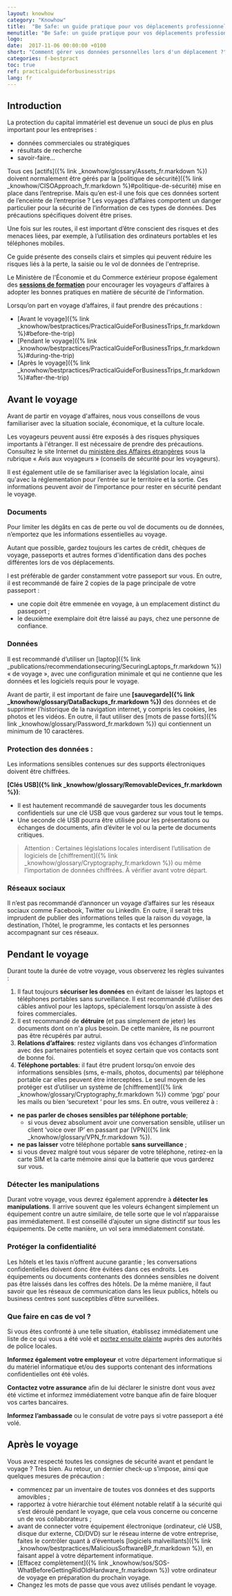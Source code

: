 ```yaml
---
layout: knowhow
category: "Knowhow"
title:  "Be Safe: un guide pratique pour vos déplacements professionnel"
menutitle: "Be Safe: un guide pratique pour vos déplacements professionnel"
logo:
date:  2017-11-06 00:00:00 +0100
short: "Comment gérer vos données personnelles lors d'un déplacement ?"
categories: f-bestpract
toc: true
ref: practicalguideforbusinesstrips
lang: fr
---
```


## Introduction
La protection du capital immatériel est devenue un souci de plus en plus important pour les entreprises :

* données commerciales ou stratégiques
* résultats de recherche
* savoir-faire…

Tous ces [actifs]({% link _knowhow/glossary/Assets_fr.markdown %}) doivent normalement être gérés par la [politique de sécurité]({% link _knowhow/CISOApproach_fr.markdown %}#politique-de-sécurité) mise en place dans l’entreprise. Mais qu’en est-il une fois que ces données sortent de l’enceinte de l’entreprise ? Les voyages d’affaires comportent un danger particulier pour la sécurité de l’information de ces types de données. Des précautions spécifiques doivent être prises.

Une fois sur les routes, il est important d’être conscient des risques et des menaces liées, par exemple, à l’utilisation des ordinateurs portables et les téléphones mobiles.

Ce guide présente des conseils clairs et simples qui peuvent réduire les risques liés à la perte, la saisie ou le vol de données de l'entreprise.

Le Ministère de l'Économie et du Commerce extérieur propose également des **[sessions de formation](https://www.tradeandinvest.lu/invest-in-luxembourg/)** pour encourager les voyageurs d'affaires à adopter les bonnes pratiques en matière de sécurité de l'information.

Lorsqu’on part en voyage d’affaires, il faut prendre des précautions :

* [Avant le voyage]({% link _knowhow/bestpractices/PracticalGuideForBusinessTrips_fr.markdown %}#before-the-trip)
* [Pendant le voyage]({% link _knowhow/bestpractices/PracticalGuideForBusinessTrips_fr.markdown %}#during-the-trip)
* [Après le voyage]({% link _knowhow/bestpractices/PracticalGuideForBusinessTrips_fr.markdown %}#after-the-trip)

## Avant le voyage

Avant de partir en voyage d'affaires, nous vous conseillons de vous familiariser avec la situation sociale, économique, et la culture locale.

Les voyageurs peuvent aussi être exposés à des risques physiques importants à l'étranger. Il est nécessaire de prendre des précautions. Consultez le site Internet du [ministère des Affaires étrangères](https://maee.gouvernement.lu/en.html) sous la rubrique « Avis aux voyageurs » (conseils de sécurité pour les voyageurs).

Il est également utile de se familiariser avec la législation locale, ainsi qu'avec la réglementation pour l’entrée sur le territoire et la sortie. Ces informations peuvent avoir de l’importance pour rester en sécurité pendant le voyage.

###  Documents

Pour limiter les dégâts en cas de perte ou vol de documents ou de données, n’emportez  que les informations essentielles au voyage.

Autant que possible, gardez toujours les cartes de crédit, chèques de voyage, passeports et autres formes d'identification dans des poches différentes lors de vos déplacements.

l est préférable de garder constamment votre passeport sur ​​vous. En outre, il est recommandé de faire 2 copies de la page principale de votre passeport :

* une copie doit être emmenée en voyage, à un emplacement distinct du passeport ;
* le deuxième exemplaire doit être laissé au pays, chez une personne de confiance.

###  Données

Il est recommandé d’utiliser un [laptop]({% link _publications/recommendationsecuring/SecuringLaptops_fr.markdown %})  « de voyage », avec une configuration minimale et qui ne contienne que les données et les logiciels requis pour le voyage.

Avant de partir, il est important de faire une **[sauvegarde]({% link _knowhow/glossary/DataBackups_fr.markdown %})** des données et de supprimer l’historique de la navigation internet, y compris les cookies, les photos et les vidéos. En outre, il faut utiliser des [mots de passe forts]({% link _knowhow/glossary/Password_fr.markdown %}) qui contiennent un minimum de 10 caractères.

### Protection des données :

Les informations sensibles contenues sur des supports électroniques doivent être chiffrées.

**[Clés USB]({% link _knowhow/glossary/RemovableDevices_fr.markdown %})**:

* Il est hautement recommandé de sauvegarder tous les documents confidentiels sur une clé USB que vous garderez sur vous tout le temps.
* Une seconde clé USB pourra être utilisée pour les présentations ou échanges de documents, afin d’éviter le vol ou la perte de documents critiques.

> Attention : Certaines législations locales interdisent l’utilisation de logiciels de [chiffrement]({% link _knowhow/glossary/Cryptography_fr.markdown %}) ou même l’importation de données chiffrées. À vérifier avant votre départ.

###  Réseaux sociaux

Il n’est pas recommandé d’annoncer un voyage d’affaires sur les réseaux sociaux comme Facebook, Twitter ou LinkedIn. En outre, il serait très imprudent de publier des informations telles que la raison du voyage, la destination, l’hôtel, le programme, les contacts et les personnes accompagnant sur ces réseaux.

## Pendant le voyage
Durant toute la durée de votre voyage, vous observerez les règles suivantes :

1. Il faut toujours **sécuriser les données** en évitant de laisser les laptops et téléphones portables sans surveillance. Il est recommandé d’utiliser des câbles antivol pour les laptops, spécialement lorsqu’on assiste à des foires commerciales.
2. Il est recommandé de **détruire** (et pas simplement de jeter) les documents dont on n'a plus besoin. De cette manière, ils ne pourront pas être récupérés par autrui.
3. **Relations d’affaires**: restez vigilants dans vos échanges d’information avec des partenaires potentiels et soyez certain que vos contacts sont de bonne foi.
4. **Téléphone portables**: il faut être prudent lorsqu’on envoie des informations sensibles (sms, e-mails, photos, documents) par téléphone portable car elles peuvent être interceptées. Le seul moyen de les protéger est d’utiliser un système de [chiffrement]({% link _knowhow/glossary/Cryptography_fr.markdown %}) comme ‘pgp’ pour les mails ou bien ‘securetext ‘ pour les sms. En outre, vous veillerez à :

* **ne pas parler de choses sensibles par téléphone portable**;
  * si vous devez absolument avoir une conversation sensible, utiliser un client ‘voice over IP’ en passant par [VPN]({% link _knowhow/glossary/VPN_fr.markdown %}).
* **ne pas laisser** votre téléphone portable **sans surveillance** ;
* si vous devez malgré tout vous séparer de votre téléphone, retirez-en la carte SIM et la carte mémoire ainsi que la batterie que vous garderez sur vous.

###  Détecter les manipulations

Durant votre voyage, vous devrez également apprendre à **détecter les manipulations**. Il arrive souvent que les voleurs échangent simplement un équipement contre un autre similaire, de telle sorte que le vol n’apparaisse pas immédiatement. Il est conseillé d’ajouter un signe distinctif sur tous les équipements. De cette manière, un vol sera immédiatement constaté.

###  Protéger la confidentialité

Les hôtels et les taxis n’offrent aucune garantie ; les conversations confidentielles doivent donc être évitées dans ces endroits. Les équipements ou documents contenants des données sensibles ne doivent pas être laissés dans les coffres des hôtels. De la même manière, il faut savoir que les réseaux de communication dans les lieux publics, hôtels ou business centres sont susceptibles d’être surveillées.

### Que faire en cas de vol ?

Si vous êtes confronté à une telle situation, établissez immédiatement une liste de ce qui vous a été volé et [portez ensuite plainte](/publications/FilingAComplaint.html) auprès des autorités de police locales.

**Informez également votre employeur** et votre département informatique si du matériel informatique et/ou des supports contenant des informations confidentielles ont été volés.

**Contactez votre assurance** afin de lui déclarer le sinistre dont vous avez été victime et informez immédiatement votre banque afin de faire bloquer vos cartes bancaires.

**Informez l’ambassade** ou le consulat de votre pays si votre passeport a été volé.

## Après le voyage

Vous avez respecté toutes les consignes de sécurité avant et pendant le voyage ? Très bien. Au retour, un dernier check-up s’impose, ainsi que quelques mesures de précaution :

* commencez par un inventaire de toutes vos données et des supports amovibles ;
* rapportez à votre hiérarchie tout élément notable relatif à la sécurité qui s’est déroulé pendant le voyage, que cela vous concerne ou concerne un de vos collaborateurs ;
* avant de connecter votre équipement électronique (ordinateur, clé USB, disque dur externe, CD/DVD) sur le réseau interne de votre entreprise, faites le contrôler quant à d’éventuels [logiciels malveillants]({% link _knowhow/bestpractices/MaliciousSoftwareBP_fr.markdown %}), en faisant appel à votre département informatique.
* [Effacez complètement]({% link _knowhow/sos/SOS-WhatBeforeGettingRidOldHardware_fr.markdown %}) votre ordinateur de voyage en préparation du prochain voyage.
* Changez les mots de passe que vous avez utilisés pendant le voyage.
